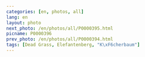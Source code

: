 ```yaml
---
categories: [en, photos, all]
lang: en
layout: photo
next_photo: /en/photos/all/P0000395.html
picname: P0000396
prev_photo: /en/photos/all/P0000394.html
tags: [Dead Grass, Elefantenberg, "K\xF6cherbaum"]
---
```

